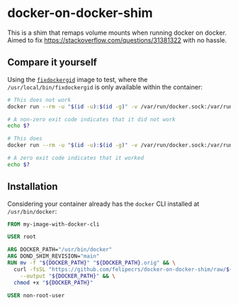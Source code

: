 # docker-on-docker-shim

This is a shim that remaps volume mounts when running docker on docker. Aimed to fix <https://stackoverflow.com/questions/31381322> with no hassle.

## Compare it yourself

Using the [`fixdockergid`](https://github.com/felipecrs/fixdockergid) image to test, where the `/usr/local/bin/fixdockergid` is only available within the container:

```bash
# This does not work
docker run --rm -u "$(id -u):$(id -g)" -v /var/run/docker.sock:/var/run/docker.sock felipecrs/fixdockergid docker run --rm -v /usr/local/bin/fixdockergid:/fixdockergid ubuntu test -f /fixdockergid

# A non-zero exit code indicates that it did not work
echo $?

# This does
docker run --rm -u "$(id -u):$(id -g)" -v /var/run/docker.sock:/var/run/docker.sock ghcr.io/felipecrs/dond-shim docker run --rm -v /usr/local/bin/fixdockergid:/fixdockergid ubuntu test -f /fixdockergid

# A zero exit code indicates that it worked
echo $?
```

## Installation

Considering your container already has the `docker` CLI installed at `/usr/bin/docker`:

```dockerfile
FROM my-image-with-docker-cli

USER root

ARG DOCKER_PATH="/usr/bin/docker"
ARG DOND_SHIM_REVISION="main"
RUN mv -f "${DOCKER_PATH}" "${DOCKER_PATH}.orig" && \
  curl -fsSL "https://github.com/felipecrs/docker-on-docker-shim/raw/${DOND_SHIM_REVISION}/docker" \
    --output "${DOCKER_PATH}" && \
  chmod +x "${DOCKER_PATH}"

USER non-root-user
```
